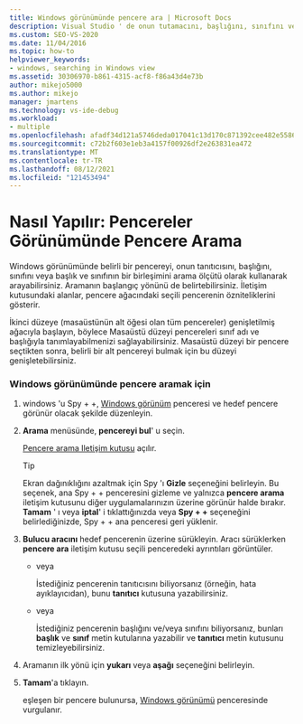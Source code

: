 ```yaml
---
title: Windows görünümünde pencere ara | Microsoft Docs
description: Visual Studio ' de onun tutamacını, başlığını, sınıfını veya başlık ve sınıfının bir birleşimini kullanarak Spy + + aracının Windows görünümünde belirli bir pencereyi arayın.
ms.custom: SEO-VS-2020
ms.date: 11/04/2016
ms.topic: how-to
helpviewer_keywords:
- windows, searching in Windows view
ms.assetid: 30306970-b861-4315-acf8-f86a43d4e73b
author: mikejo5000
ms.author: mikejo
manager: jmartens
ms.technology: vs-ide-debug
ms.workload:
- multiple
ms.openlocfilehash: afadf34d121a5746deda017041c13d170c871392cee482e55866655f485e7530
ms.sourcegitcommit: c72b2f603e1eb3a4157f00926df2e263831ea472
ms.translationtype: MT
ms.contentlocale: tr-TR
ms.lasthandoff: 08/12/2021
ms.locfileid: "121453494"
---
```

# <a name="how-to-search-for-a-window-in-windows-view"></a>Nasıl Yapılır: Pencereler Görünümünde Pencere Arama
Windows görünümünde belirli bir pencereyi, onun tanıtıcısını, başlığını, sınıfını veya başlık ve sınıfının bir birleşimini arama ölçütü olarak kullanarak arayabilirsiniz. Aramanın başlangıç yönünü de belirtebilirsiniz. İletişim kutusundaki alanlar, pencere ağacındaki seçili pencerenin özniteliklerini gösterir.

 İkinci düzeye (masaüstünün alt öğesi olan tüm pencereler) genişletilmiş ağacıyla başlayın, böylece Masaüstü düzeyi pencereleri sınıf adı ve başlığıyla tanımlayabilmenizi sağlayabilirsiniz. Masaüstü düzeyi bir pencere seçtikten sonra, belirli bir alt pencereyi bulmak için bu düzeyi genişletebilirsiniz.

### <a name="to-search-for-a-window-in-windows-view"></a>Windows görünümünde pencere aramak için

1. windows 'u Spy + +, [Windows görünüm](../debugger/windows-view.md) penceresi ve hedef pencere görünür olacak şekilde düzenleyin.

2. **Arama** menüsünde, **pencereyi bul**' u seçin.

    [Pencere arama Iletişim kutusu](../debugger/window-search-dialog-box.md) açılır.

   > [!TIP]
   > Ekran dağınıklığını azaltmak için Spy 'ı **Gizle** seçeneğini belirleyin. Bu seçenek, ana Spy + + penceresini gizleme ve yalnızca **pencere arama** iletişim kutusunu diğer uygulamalarınızın üzerine görünür halde bırakır. **Tamam** ' ı veya **iptal**' i tıklattığınızda veya **Spy + +** seçeneğini belirlediğinizde, Spy + + ana penceresi geri yüklenir.

3. **Bulucu aracını** hedef pencerenin üzerine sürükleyin. Aracı sürüklerken **pencere ara** iletişim kutusu seçili penceredeki ayrıntıları görüntüler.

   - veya

     İstediğiniz pencerenin tanıtıcısını biliyorsanız (örneğin, hata ayıklayıcıdan), bunu **tanıtıcı** kutusuna yazabilirsiniz.

   - veya

     İstediğiniz pencerenin başlığını ve/veya sınıfını biliyorsanız, bunları **başlık** ve **sınıf** metin kutularına yazabilir ve **tanıtıcı** metin kutusunu temizleyebilirsiniz.

4. Aramanın ilk yönü için **yukarı** veya **aşağı** seçeneğini belirleyin.

5. **Tamam**'a tıklayın.

    eşleşen bir pencere bulunursa, [Windows görünümü](../debugger/windows-view.md) penceresinde vurgulanır.